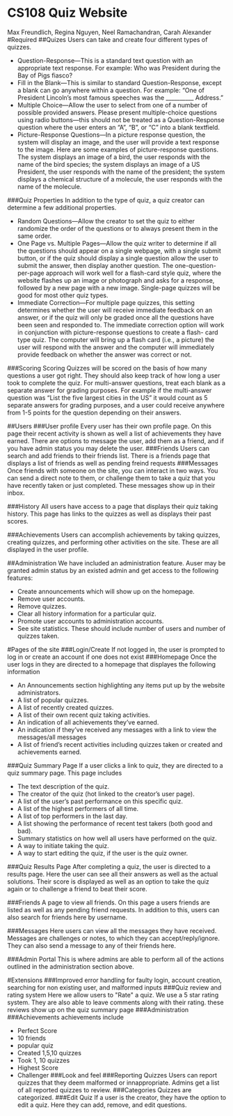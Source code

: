 # CS108 Quiz Website
Max Freundlich, Regina Nguyen, Neel Ramachandran, Carah Alexander
#Required
##Quizes
Users can take and create four different types of quizzes.
- Question-Response—This is a standard text question with an appropriate text response. For example: Who was President during the Bay of Pigs fiasco?
- Fill in the Blank—This is similar to standard Question-Response, except a blank can go anywhere within a question. For example: “One of President Lincoln’s most famous speeches was the __________ Address.”
- Multiple Choice—Allow the user to select from one of a number of possible provided answers. Please present multiple-choice questions using radio buttons—this should not be treated as a Question-Response question where the user enters an “A”, “B”, or “C” into a blank textfield.
- Picture-Response Questions—In a picture response question, the system will display an image, and the user will provide a text response to the image. Here are some examples of picture-response questions. The system displays an image of a bird, the user responds with the name of the bird species; the system displays an image of a US President, the user responds with the name of the president; the system displays a chemical structure of a molecule, the user responds with the name of the molecule.

###Quiz Properties
In addition to the type of quiz, a quiz creator can determine a few additional properties.
- Random Questions—Allow the creator to set the quiz to either randomize the order of the questions or to always present them in the same order.
- One Page vs. Multiple Pages—Allow the quiz writer to determine if all the questions should appear on a single webpage, with a single submit button, or if the quiz should display a single question allow the user to submit the answer, then display another question. The one-question-per-page approach will work well for a flash-card style quiz, where the website flashes up an image or photograph and asks for a response, followed by a new page with a new image. Single-page quizzes will be good for most other quiz types.
- Immediate Correction—For multiple page quizzes, this setting determines whether the user will receive immediate feedback on an answer, or if the quiz will only be graded once all the questions have been seen and responded to. The immediate correction option will work in conjunction with picture-response questions to create a flash- card type quiz. The computer will bring up a flash card (i.e., a picture) the user will respond with the answer and the computer will immediately provide feedback on whether the answer was correct or not.

###Scoring
Scoring
Quizzes will be scored on the basis of how many questions a user got right. They should also keep track of how long a user took to complete the quiz. For multi-answer questions, treat each blank as a separate answer for grading purposes. For example if the multi-answer question was “List the five largest cities in the US” it would count as 5 separate answers for grading purposes, and a user could receive anywhere from 1-5 points for the question depending on their answers.

##Users
###User profile
Every user has their own profile page. On this page their recent activity is shown as well a list of achievements they have earned. There are options to message the user, add them as a friend, and if you have admin status you may delete the user. 
###Friends
Users can search and add friends to their friends list. There is a friends page that displays a list of friends as well as pending freind requests
###Messages
Once friends with someone on the site, you can interact in two ways. You can send a direct note to them, or challenge them to take a quiz that you have recently taken or just completed. These messages show up in their inbox. 

###History
All users have access to a page that displays their quiz taking history. This page has links to the quizzes as well as displays their past scores.

###Achievements
Users can accomplish achievements by taking quizzes, creating quizzes, and performing other activities on the site. These are all displayed in the user profile. 

##Administration
We have included an administration feature. Auser may be granted admin status by an existed admin and get access to the following features:
- Create announcements which will show up on the homepage.
- Remove user accounts.
-  Remove quizzes.
-   Clear all history information for a particular quiz.
-   Promote user accounts to administration accounts.
-   See site statistics. These should include number of users and number of quizzes taken.

#Pages of the site
###Login/Create
If not logged in, the user is prompted to log in or create an account if one does not exist
###Homepage
Once the user logs in they are directed to a homepage that displayes the following information
- An Announcements section highlighting any items put up by the website administrators.
- A list of popular quizzes.
- A list of recently created quizzes.
- A list of their own recent quiz taking activities.
- An indication of all achievements they’ve earned.
- An indication if they’ve received any messages with a link to view the messages/all messages
- A list of friend’s recent activities including quizzes taken or created and achievements earned.

###Quiz Summary Page
If a user clicks a link to quiz, they are directed to a quiz summary page. This page includes
- The text description of the quiz.
- The creator of the quiz (hot linked to the creator’s user page).
- A list of the user’s past performance on this specific quiz. 
- A list of the highest performers of all time.
- A list of top performers in the last day.
- A list showing the performance of recent test takers (both good and bad).
- Summary statistics on how well all users have performed on the quiz.
- A way to initiate taking the quiz.
- A way to start editing the quiz, if the user is the quiz owner.

###Quiz Results Page
After completing a quiz, the user is directed to a results page. Here the user can see all their answers as well as the actual solutions. Their score is displayed as well as an option to take the quiz again or to challenge a friend to beat their score.

###Friends
A page to view all friends. On this page a users friends are listed as well as any pending friend requests. In addition to this, users can also search for friends here by username.

###Messages
Here users can view all the messages they have received. Messages are challenges or notes, to which they can accept/reply/ignore. They can also send a message to any of their friends here.

###Admin Portal
This is where admins are able to perform all of the actions outlined in the administration section above.

#Extensions
###Improved error handling for faulty login, account creation, searching for non existing user, and malformed inputs
###Quiz review and rating system
Here we allow users to "Rate" a quiz. We use a 5 star rating system. They are also able to leave comments along with their rating. these reviews show up on the quiz summary page
###Administration
###Achievements
 achievements include
- Perfect Score
- 10 friends
- popular quiz
- Created 1,5,10 quizzes
- Took 1, 10 quizzes
- Highest Score
- Challenger
###Look and feel
###Reporting Quizzes
  Users can report quizzes that they deem malformed or innappropriate. Admins get a list of all reported quizzes to review.
###Categories
  Quizzes are categorized. 
###Edit Quiz
  If a user is the creator, they have the option to edit a quiz. Here they can add, remove, and edit questions. 
